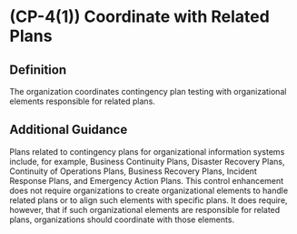 
# (CP-4(1)) Coordinate with Related Plans

## Definition

The organization coordinates contingency plan testing with organizational elements responsible for related plans.

## Additional Guidance

Plans related to contingency plans for organizational information systems include, for example, Business Continuity Plans, Disaster Recovery Plans, Continuity of Operations Plans, Business Recovery Plans, Incident Response Plans, and Emergency Action Plans. This control enhancement does not require organizations to create organizational elements to handle related plans or to align such elements with specific plans. It does require, however, that if such organizational elements are responsible for related plans, organizations should coordinate with those elements.

